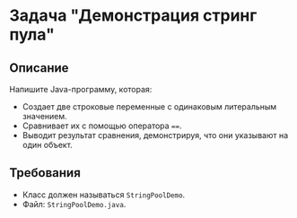 # Задача "Демонстрация стринг пула"

## Описание

Напишите Java-программу, которая:

- Создает две строковые переменные с одинаковым литеральным значением.
- Сравнивает их с помощью оператора `==`.
- Выводит результат сравнения, демонстрируя, что они указывают на один объект.

## Требования

- Класс должен называться `StringPoolDemo`.
- Файл: `StringPoolDemo.java`.